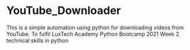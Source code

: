 # YouTube_Downloader
This is a simple automation using python for downloading videos from YouTube.
To fulfil LuxTech Academy Python Bootcamp 2021 Week 2 technical skills in python
